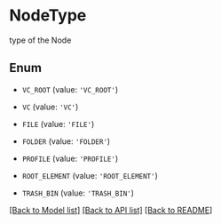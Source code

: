 # NodeType

type of the Node

## Enum

- `VC_ROOT` (value: `'VC_ROOT'`)

- `VC` (value: `'VC'`)

- `FILE` (value: `'FILE'`)

- `FOLDER` (value: `'FOLDER'`)

- `PROFILE` (value: `'PROFILE'`)

- `ROOT_ELEMENT` (value: `'ROOT_ELEMENT'`)

- `TRASH_BIN` (value: `'TRASH_BIN'`)

[[Back to Model list]](../README.md#documentation-for-models) [[Back to API list]](../README.md#documentation-for-api-endpoints) [[Back to README]](../README.md)
